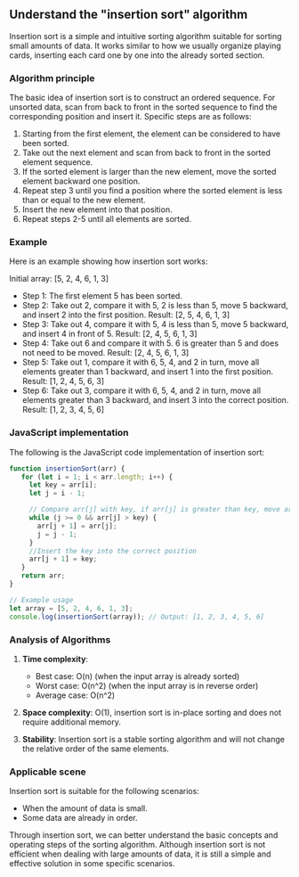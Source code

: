 ## Understand the "insertion sort" algorithm

Insertion sort is a simple and intuitive sorting algorithm suitable for sorting small amounts of data. It works similar to how we usually organize playing cards, inserting each card one by one into the already sorted section.

### Algorithm principle

The basic idea of insertion sort is to construct an ordered sequence. For unsorted data, scan from back to front in the sorted sequence to find the corresponding position and insert it. Specific steps are as follows:

1. Starting from the first element, the element can be considered to have been sorted.
2. Take out the next element and scan from back to front in the sorted element sequence.
3. If the sorted element is larger than the new element, move the sorted element backward one position.
4. Repeat step 3 until you find a position where the sorted element is less than or equal to the new element.
5. Insert the new element into that position.
6. Repeat steps 2-5 until all elements are sorted.

### Example

Here is an example showing how insertion sort works:

Initial array: \[5, 2, 4, 6, 1, 3\]

- Step 1: The first element 5 has been sorted.
- Step 2: Take out 2, compare it with 5, 2 is less than 5, move 5 backward, and insert 2 into the first position. Result: \[2, 5, 4, 6, 1, 3\]
- Step 3: Take out 4, compare it with 5, 4 is less than 5, move 5 backward, and insert 4 in front of 5. Result: \[2, 4, 5, 6, 1, 3\]
- Step 4: Take out 6 and compare it with 5. 6 is greater than 5 and does not need to be moved. Result: \[2, 4, 5, 6, 1, 3\]
- Step 5: Take out 1, compare it with 6, 5, 4, and 2 in turn, move all elements greater than 1 backward, and insert 1 into the first position. Result: \[1, 2, 4, 5, 6, 3\]
- Step 6: Take out 3, compare it with 6, 5, 4, and 2 in turn, move all elements greater than 3 backward, and insert 3 into the correct position. Result: \[1, 2, 3, 4, 5, 6\]

### JavaScript implementation

The following is the JavaScript code implementation of insertion sort:

```javascript
function insertionSort(arr) {
   for (let i = 1; i < arr.length; i++) {
     let key = arr[i];
     let j = i - 1;

     // Compare arr[j] with key, if arr[j] is greater than key, move arr[j] backwards
     while (j >= 0 && arr[j] > key) {
       arr[j + 1] = arr[j];
       j = j - 1;
     }
     //Insert the key into the correct position
     arr[j + 1] = key;
   }
   return arr;
}

// Example usage
let array = [5, 2, 4, 6, 1, 3];
console.log(insertionSort(array)); // Output: [1, 2, 3, 4, 5, 6]
```

### Analysis of Algorithms

1. **Time complexity**:
    - Best case: O(n) (when the input array is already sorted)
    - Worst case: O(n^2) (when the input array is in reverse order)
    - Average case: O(n^2)

2. **Space complexity**: O(1), insertion sort is in-place sorting and does not require additional memory.

3. **Stability**: Insertion sort is a stable sorting algorithm and will not change the relative order of the same elements.

### Applicable scene

Insertion sort is suitable for the following scenarios:
- When the amount of data is small.
- Some data are already in order.

Through insertion sort, we can better understand the basic concepts and operating steps of the sorting algorithm. Although insertion sort is not efficient when dealing with large amounts of data, it is still a simple and effective solution in some specific scenarios.
